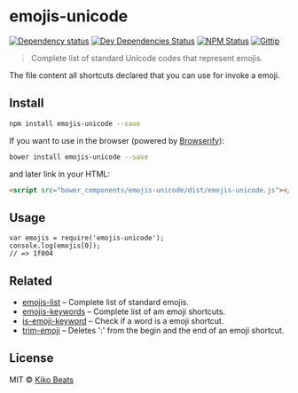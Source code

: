 # emojis-unicode

[![Dependency status](http://img.shields.io/david/Kikobeats/emojis-unicode.svg?style=flat-square)](https://david-dm.org/Kikobeats/emojis-unicode)
[![Dev Dependencies Status](http://img.shields.io/david/dev/Kikobeats/emojis-unicode.svg?style=flat-square)](https://david-dm.org/Kikobeats/emojis-unicode#info=devDependencies)
[![NPM Status](http://img.shields.io/npm/dm/emojis-unicode.svg?style=flat-square)](https://www.npmjs.org/package/emojis-unicode)
[![Gittip](http://img.shields.io/gittip/Kikobeats.svg?style=flat-square)](https://www.gittip.com/Kikobeats/)

> Complete list of standard Unicode codes that represent emojis.

The file content all shortcuts declared that you can use for invoke a emoji.

## Install

```bash
npm install emojis-unicode --save
```

If you want to use in the browser (powered by [Browserify](http://browserify.org/)):

```bash
bower install emojis-unicode --save
```

and later link in your HTML:

```html
<script src="bower_components/emojis-unicode/dist/emojis-unicode.js"></script>
```

## Usage

```
var emojis = require('emojis-unicode');
console.log(emojis[0]);
// => 1f004
```

## Related

* [emojis-list](https://github.com/Kikobeats/emojis-list) – Complete list of standard emojis.
* [emojis-keywords](https://github.com/Kikobeats/emojis-keywords) – Complete list of am emoji shortcuts.
* [is-emoji-keyword](https://github.com/Kikobeats/is-emoji-keyword) – Check if a word is a emoji shortcut.
* [trim-emoji](https://github.com/Kikobeats/trim-emoji) – Deletes ':' from the begin and the end of an emoji shortcut.

## License

MIT © [Kiko Beats](http://www.kikobeats.com)

